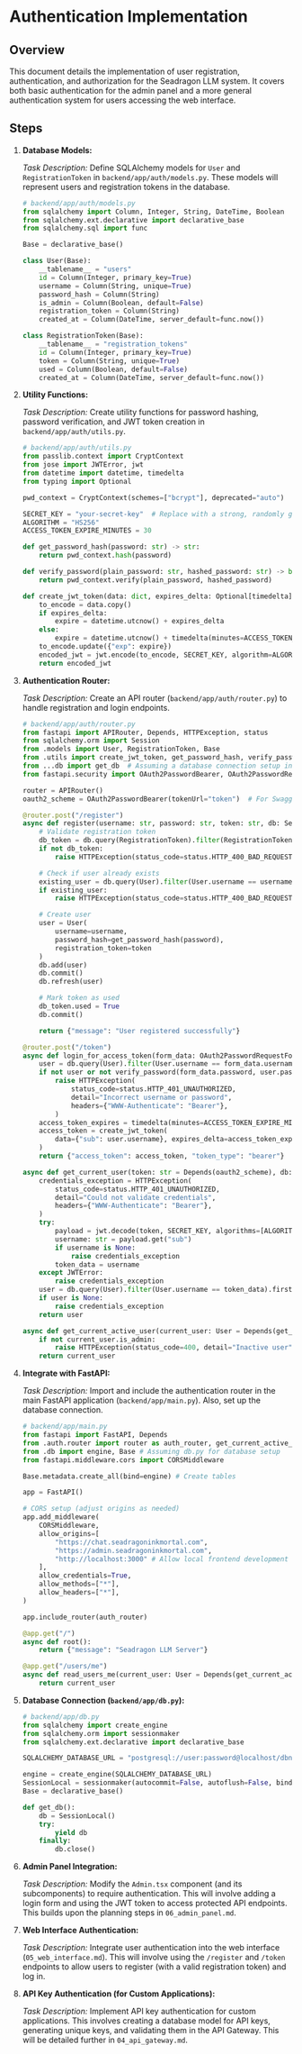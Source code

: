 # Authentication Implementation

## Overview
This document details the implementation of user registration, authentication, and authorization for the Seadragon LLM system. It covers both basic authentication for the admin panel and a more general authentication system for users accessing the web interface.

## Steps

1.  **Database Models:**

    *Task Description:* Define SQLAlchemy models for `User` and `RegistrationToken` in `backend/app/auth/models.py`. These models will represent users and registration tokens in the database.

    ```python
    # backend/app/auth/models.py
    from sqlalchemy import Column, Integer, String, DateTime, Boolean
    from sqlalchemy.ext.declarative import declarative_base
    from sqlalchemy.sql import func

    Base = declarative_base()

    class User(Base):
        __tablename__ = "users"
        id = Column(Integer, primary_key=True)
        username = Column(String, unique=True)
        password_hash = Column(String)
        is_admin = Column(Boolean, default=False)
        registration_token = Column(String)
        created_at = Column(DateTime, server_default=func.now())

    class RegistrationToken(Base):
        __tablename__ = "registration_tokens"
        id = Column(Integer, primary_key=True)
        token = Column(String, unique=True)
        used = Column(Boolean, default=False)
        created_at = Column(DateTime, server_default=func.now())

    ```

2.  **Utility Functions:**

    *Task Description:* Create utility functions for password hashing, password verification, and JWT token creation in `backend/app/auth/utils.py`.

    ```python
    # backend/app/auth/utils.py
    from passlib.context import CryptContext
    from jose import JWTError, jwt
    from datetime import datetime, timedelta
    from typing import Optional

    pwd_context = CryptContext(schemes=["bcrypt"], deprecated="auto")

    SECRET_KEY = "your-secret-key"  # Replace with a strong, randomly generated secret
    ALGORITHM = "HS256"
    ACCESS_TOKEN_EXPIRE_MINUTES = 30

    def get_password_hash(password: str) -> str:
        return pwd_context.hash(password)

    def verify_password(plain_password: str, hashed_password: str) -> bool:
        return pwd_context.verify(plain_password, hashed_password)

    def create_jwt_token(data: dict, expires_delta: Optional[timedelta] = None) -> str:
        to_encode = data.copy()
        if expires_delta:
            expire = datetime.utcnow() + expires_delta
        else:
            expire = datetime.utcnow() + timedelta(minutes=ACCESS_TOKEN_EXPIRE_MINUTES)
        to_encode.update({"exp": expire})
        encoded_jwt = jwt.encode(to_encode, SECRET_KEY, algorithm=ALGORITHM)
        return encoded_jwt

    ```

3.  **Authentication Router:**

    *Task Description:* Create an API router (`backend/app/auth/router.py`) to handle registration and login endpoints.

    ```python
    # backend/app/auth/router.py
    from fastapi import APIRouter, Depends, HTTPException, status
    from sqlalchemy.orm import Session
    from .models import User, RegistrationToken, Base
    from .utils import create_jwt_token, get_password_hash, verify_password
    from ...db import get_db  # Assuming a database connection setup in a 'db.py' file
    from fastapi.security import OAuth2PasswordBearer, OAuth2PasswordRequestForm

    router = APIRouter()
    oauth2_scheme = OAuth2PasswordBearer(tokenUrl="token")  # For Swagger UI

    @router.post("/register")
    async def register(username: str, password: str, token: str, db: Session = Depends(get_db)):
        # Validate registration token
        db_token = db.query(RegistrationToken).filter(RegistrationToken.token == token, RegistrationToken.used == False).first()
        if not db_token:
            raise HTTPException(status_code=status.HTTP_400_BAD_REQUEST, detail="Invalid token")

        # Check if user already exists
        existing_user = db.query(User).filter(User.username == username).first()
        if existing_user:
            raise HTTPException(status_code=status.HTTP_400_BAD_REQUEST, detail="Username already registered")

        # Create user
        user = User(
            username=username,
            password_hash=get_password_hash(password),
            registration_token=token
        )
        db.add(user)
        db.commit()
        db.refresh(user)

        # Mark token as used
        db_token.used = True
        db.commit()

        return {"message": "User registered successfully"}

    @router.post("/token")
    async def login_for_access_token(form_data: OAuth2PasswordRequestForm = Depends(), db: Session = Depends(get_db)):
        user = db.query(User).filter(User.username == form_data.username).first()
        if not user or not verify_password(form_data.password, user.password_hash):
            raise HTTPException(
                status_code=status.HTTP_401_UNAUTHORIZED,
                detail="Incorrect username or password",
                headers={"WWW-Authenticate": "Bearer"},
            )
        access_token_expires = timedelta(minutes=ACCESS_TOKEN_EXPIRE_MINUTES)
        access_token = create_jwt_token(
            data={"sub": user.username}, expires_delta=access_token_expires
        )
        return {"access_token": access_token, "token_type": "bearer"}

    async def get_current_user(token: str = Depends(oauth2_scheme), db: Session = Depends(get_db)):
        credentials_exception = HTTPException(
            status_code=status.HTTP_401_UNAUTHORIZED,
            detail="Could not validate credentials",
            headers={"WWW-Authenticate": "Bearer"},
        )
        try:
            payload = jwt.decode(token, SECRET_KEY, algorithms=[ALGORITHM])
            username: str = payload.get("sub")
            if username is None:
                raise credentials_exception
            token_data = username
        except JWTError:
            raise credentials_exception
        user = db.query(User).filter(User.username == token_data).first()
        if user is None:
            raise credentials_exception
        return user

    async def get_current_active_user(current_user: User = Depends(get_current_user)):
        if not current_user.is_admin:
            raise HTTPException(status_code=400, detail="Inactive user")
        return current_user
    ```

4. **Integrate with FastAPI:**

    *Task Description:* Import and include the authentication router in the main FastAPI application (`backend/app/main.py`).  Also, set up the database connection.

    ```python
    # backend/app/main.py
    from fastapi import FastAPI, Depends
    from .auth.router import router as auth_router, get_current_active_user
    from .db import engine, Base # Assuming db.py for database setup
    from fastapi.middleware.cors import CORSMiddleware

    Base.metadata.create_all(bind=engine) # Create tables

    app = FastAPI()

    # CORS setup (adjust origins as needed)
    app.add_middleware(
        CORSMiddleware,
        allow_origins=[
            "https://chat.seadragoninkmortal.com",
            "https://admin.seadragoninkmortal.com",
            "http://localhost:3000" # Allow local frontend development
        ],
        allow_credentials=True,
        allow_methods=["*"],
        allow_headers=["*"],
    )

    app.include_router(auth_router)

    @app.get("/")
    async def root():
        return {"message": "Seadragon LLM Server"}

    @app.get("/users/me")
    async def read_users_me(current_user: User = Depends(get_current_active_user)):
        return current_user

    ```

5. **Database Connection (`backend/app/db.py`):**

    ```python
    # backend/app/db.py
    from sqlalchemy import create_engine
    from sqlalchemy.orm import sessionmaker
    from sqlalchemy.ext.declarative import declarative_base

    SQLALCHEMY_DATABASE_URL = "postgresql://user:password@localhost/dbname"  # Replace with your database URL

    engine = create_engine(SQLALCHEMY_DATABASE_URL)
    SessionLocal = sessionmaker(autocommit=False, autoflush=False, bind=engine)
    Base = declarative_base()

    def get_db():
        db = SessionLocal()
        try:
            yield db
        finally:
            db.close()
    ```

6. **Admin Panel Integration:**

    *Task Description:* Modify the `Admin.tsx` component (and its subcomponents) to require authentication. This will involve adding a login form and using the JWT token to access protected API endpoints.  This builds upon the planning steps in `06_admin_panel.md`.

7. **Web Interface Authentication:**

    *Task Description:*  Integrate user authentication into the web interface (`05_web_interface.md`). This will involve using the `/register` and `/token` endpoints to allow users to register (with a valid registration token) and log in.

8. **API Key Authentication (for Custom Applications):**

    *Task Description:* Implement API key authentication for custom applications. This involves creating a database model for API keys, generating unique keys, and validating them in the API Gateway. This will be detailed further in `04_api_gateway.md`.